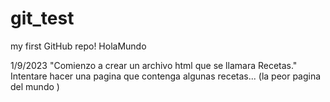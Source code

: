 # git_test
my first GitHub repo!
HolaMundo

1/9/2023
"Comienzo a crear un archivo html que se llamara Recetas."
Intentare hacer una pagina que contenga algunas recetas...
(la peor pagina del mundo )